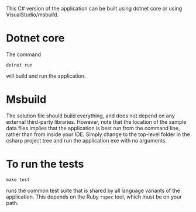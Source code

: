 This C# version of the application can be built using dotnet core or
using VisualStudio/msbuild.

# Dotnet core

The command
```
dotnet run
```
will build and run the application.

# Msbuild

The solution file should build everything, and does not depend on any
external third-party libraries. However, note that the location of the
sample data files implies that the application is best run from the
command line, rather than from inside your IDE. Simply change to the
top-level folder in the csharp project tree and run the application
exe with no arguments.

# To run the tests

```
make test
```
runs the common test suite that is shared by all language variants of the application.
This depends on the Ruby `rspec` tool, which must be on your path.

